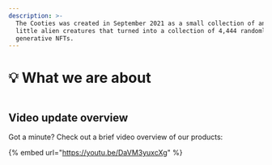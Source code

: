 ```yaml
---
description: >-
  The Cooties was created in September 2021 as a small collection of animated
  little alien creatures that turned into a collection of 4,444 randomly
  generative NFTs.
---
```


# 💡 What we are about

<figure><img src="../.gitbook/assets/The Cooties (1).gif" alt=""><figcaption></figcaption></figure>

## Video update overview

Got a minute? Check out a brief video overview of our products:

{% embed url="https://youtu.be/DaVM3yuxcXg" %}
